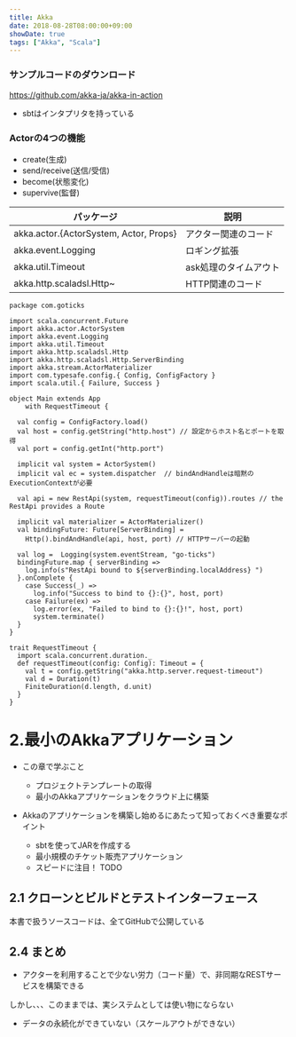 ```yaml
---
title: Akka
date: 2018-08-28T08:00:00+09:00
showDate: true
tags: ["Akka", "Scala"]
---
```


### サンプルコードのダウンロード
https://github.com/akka-ja/akka-in-action

- sbtはインタプリタを持っている

### Actorの4つの機能
- create(生成)
- send/receive(送信/受信)
- become(状態変化)
- supervive(監督)

| パッケージ | 説明 |
|---|---|
| akka.actor.{ActorSystem, Actor, Props} | アクター関連のコード |
| akka.event.Logging | ロギング拡張 |
| akka.util.Timeout | ask処理のタイムアウト |
| akka.http.scaladsl.Http~ | HTTP関連のコード |

```
package com.goticks

import scala.concurrent.Future
import akka.actor.ActorSystem
import akka.event.Logging
import akka.util.Timeout
import akka.http.scaladsl.Http
import akka.http.scaladsl.Http.ServerBinding
import akka.stream.ActorMaterializer
import com.typesafe.config.{ Config, ConfigFactory }
import scala.util.{ Failure, Success }

object Main extends App
    with RequestTimeout {

  val config = ConfigFactory.load()
  val host = config.getString("http.host") // 設定からホスト名とポートを取得
  val port = config.getInt("http.port")

  implicit val system = ActorSystem()
  implicit val ec = system.dispatcher  // bindAndHandleは暗黙のExecutionContextが必要

  val api = new RestApi(system, requestTimeout(config)).routes // the RestApi provides a Route

  implicit val materializer = ActorMaterializer()
  val bindingFuture: Future[ServerBinding] =
    Http().bindAndHandle(api, host, port) // HTTPサーバーの起動

  val log =  Logging(system.eventStream, "go-ticks")
  bindingFuture.map { serverBinding =>
    log.info(s"RestApi bound to ${serverBinding.localAddress} ")
  }.onComplete {
    case Success(_) =>
      log.info("Success to bind to {}:{}", host, port)
    case Failure(ex) =>
      log.error(ex, "Failed to bind to {}:{}!", host, port)
      system.terminate()
  }
}

trait RequestTimeout {
  import scala.concurrent.duration._
  def requestTimeout(config: Config): Timeout = {
    val t = config.getString("akka.http.server.request-timeout")
    val d = Duration(t)
    FiniteDuration(d.length, d.unit)
  }
}
```

# 2.最小のAkkaアプリケーション
- この章で学ぶこと
  - プロジェクトテンプレートの取得
  - 最小のAkkaアプリケーションをクラウド上に構築

- Akkaのアプリケーションを構築し始めるにあたって知っておくべき重要なポイント
  - sbtを使ってJARを作成する
  - 最小規模のチケット販売アプリケーション
  - スピードに注目！
TODO

## 2.1 クローンとビルドとテストインターフェース
本書で扱うソースコードは、全てGitHubで公開している


## 2.4 まとめ
- アクターを利用することで少ない労力（コード量）で、非同期なRESTサービスを構築できる

しかし、、、このままでは、実システムとしては使い物にならない
- データの永続化ができていない（スケールアウトができない）
